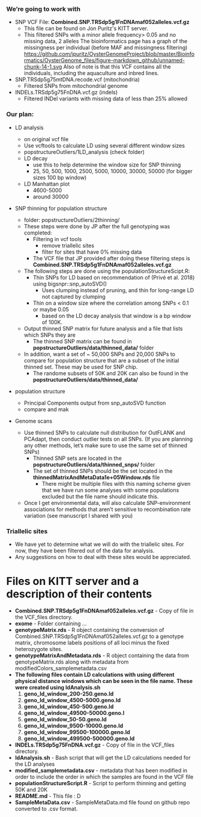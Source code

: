 ### We’re going to work with

* SNP VCF File: __Combined.SNP.TRSdp5g1FnDNAmaf052alleles.vcf.gz__
  * This file can be found on Jon Puritz's KITT server.
  * This filtered SNPs with a minor allele frequency> 0.05 and no missing data, 2 alleles  The bioinformatics page has a graph of the missingness per individual (before MAF and missingness filtering) https://github.com/jpuritz/OysterGenomeProject/blob/master/Bioinformatics/OysterGenome_files/figure-markdown_github/unnamed-chunk-14-1.svg
Also of note is that this VCF contains all the individuals, including the aquaculture and inbred lines.
* SNP.TRSdp5g75mtDNA.recode.vcf (mitochondria)
  * Filtered SNPs from mitochondrial genome
* INDELs.TRSdp5g75FnDNA.vcf.gz (indels)
  * Filtered INDel variants with missing data of less than 25% allowed

### Our plan:
* LD analysis
  * on original vcf file
  * Use vcftools to calculate LD using several different window sizes
  * popstructureOutliers/1LD_analysis (check folder)
  * LD decay
    * use this to help determine the window size for SNP thinning 
    * 25, 50, 500, 1000, 2500, 5000, 10000, 30000, 50000 (for bigger sizes 100 bp window)
  * LD Manhattan plot
    * 4600-5000
    * around 30000
* SNP thinning for population structure
  * folder: popstructureOutliers/2thinning/
  * These steps were done by JP after the full genotyping was completed:
    * Filtering in vcf tools
      * remove triallelic sites
      * filter for sites that have 0% missing data
    * The VCF file that JP provided after doing these filtering steps is __Combined.SNP.TRSdp5g1FnDNAmaf052alleles.vcf.gz__
  * The following steps are done using the populationStructureScipt.R:
    * Thin SNPs for LD based on recommendation of (Privé et al. 2018) using bigsnpr::snp_autoSVD()
      * Uses clumping instead of pruning, and thin for long-range LD not captured by clumping
    * Thin on a window size where the correlation among SNPs < 0.1 or maybe 0.05
      * based on the LD decay analysis that window is a bp window of 100K.
  * Output thinned SNP matrix for future analysis and a file that lists which SNPs they are
    * The thinned SNP matrix can be found in __popstructureOutliers/data/thinned_data/__ folder
  * In addition, want a set of ~ 50,000 SNPs and 20,000 SNPs to compare for population structure that are a subset of the initial thinned set. These may be used for SNP chip.
    * The randome subsets of 50K and 20K can also be found in the __popstructureOutliers/data/thinned_data/__
  
* population structure
  * Principal Components output from snp_autoSVD function
  * compare and mak
  
* Genome scans
  * Use thinned SNPs to calculate null distribution for OutFLANK and PCAdapt, then conduct outlier tests on all SNPs. (If you are planning any other methods, let’s make sure to use the same set of thinned SNPs)
    * Thinned SNP sets are located in the __popstructureOutliers/data/thinned_snps/__ folder
    * The set of thinned SNPs should be the set located in the __thinnedMatrixAndMetaData1e+05Window.rds__ file
      * There might be multiple files with this naming scheme given that we have run some analyses with some populations excluded but the file name should indicate this.
  * Once I get environmental data, will also calculate SNP-environment associations for methods that aren’t sensitive to recombination rate variation (see manuscript I shared with you)


### Triallelic sites
* We have yet to determine what we will do with the triallelic sites. For now, they have been filtered out of the data for analysis.
* Any suggestions on how to deal with these sites would be appreciated.

# Files on KITT server and a description of their contents

* __Combined.SNP.TRSdp5g1FnDNAmaf052alleles.vcf.gz__ - Copy of file in the VCF_files directory.
* __exome__ - Folder containing ...
* __genotypeMatrix.rds__ - R object containing the conversion of Combined.SNP.TRSdp5g1FnDNAmaf052alleles.vcf.gz to a genotype matrix, chromosome labels positions of all loci minus the fixed heterozygote sites.
* __genotypeMatrixAndMetadata.rds__ - R object containing the data from genotypeMatrix.rds along with metadata from modifiedColors_samplemetadata.csv
* __The following files contain LD calculations with using different physical distance windows which can be seen in the file name. These were created using ldAnalysis.sh__
    1. __geno_ld_window_200-250.geno.ld__
    2. __geno_ld_window_4500-5000.geno.ld__
    3. __geno_ld_window_450-500.geno.ld__
    4. __geno_ld_window_49500-50000.geno.l__
    5. __geno_ld_window_50-50.geno.ld__
    6. __geno_ld_window_9500-10000.geno.ld__
    7. __geno_ld_window_99500-100000.geno.ld__
    8. __geno_ld_window_499500-500000.geno.ld__
* __INDELs.TRSdp5g75FnDNA.vcf.gz__ - Copy of file in the VCF_files directory.
* __ldAnalysis.sh__ - Bash script that will get the LD calculations needed for the LD analyses
* __modified_samplemetadata.csv__ - metadata that has been modified in order to include the order in which the samples are found in the VCF file
* __populationStructureScript.R__ - Script to perform thinning and getting 50K and 20K
* __README.md__ - This file : D
* __SampleMetaData.csv__ - SampleMetaData.md file found on github repo converted
  to .csv format.